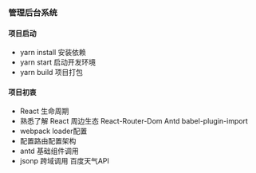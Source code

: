 ### 管理后台系统

#### 项目启动

* yarn install 安装依赖
* yarn start 启动开发环境
* yarn build 项目打包


#### 项目初衷

* React 生命周期
* 熟悉了解 React 周边生态 React-Router-Dom Antd babel-plugin-import
* webpack loader配置
* 配置路由配置架构
* antd 基础组件调用
* jsonp 跨域调用 百度天气API